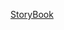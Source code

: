 [StoryBook]('https://official-artem.github.io/input-components/?path=/story/inputannotation--default')